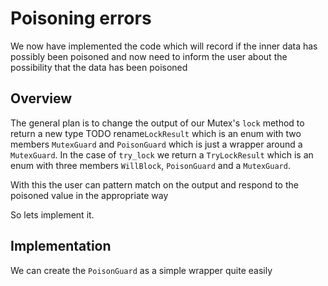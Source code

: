 # Poisoning errors

We now have implemented the code which will record if the inner data has possibly been poisoned and now need to inform the user about the possibility that the data has been poisoned

## Overview

The general plan is to change the output of our Mutex's `lock` method to return a new type TODO rename`LockResult` which is an enum with two members `MutexGuard` and `PoisonGuard` which is just a wrapper around a `MutexGuard`.
In the case of `try_lock` we return a `TryLockResult` which is an enum with three members `WillBlock`, `PoisonGuard` and a `MutexGuard`.

With this the user can pattern match on the output and respond to the poisoned value in the appropriate way

So lets implement it.

## Implementation

We can create the `PoisonGuard` as a simple wrapper quite easily








































